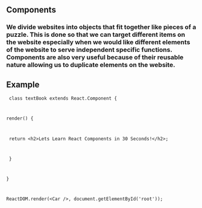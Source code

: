 ## Components

### We divide websites into objects that fit together like pieces of a puzzle. This is done so that we can target different items on the website especially when we would like different elements of the website to serve independent specific functions. Components are also very useful because of their reusable nature allowing us to duplicate elements on the website.

## Example

` class textBook extends React.Component {`

#

`render() {`

#

` return <h2>Lets Learn React Components in 30 Seconds!</h2>;`

#

` }`

#

`} `

#

`ReactDOM.render(<Car />, document.getElementById('root'));`
